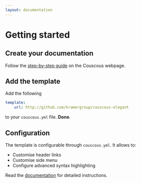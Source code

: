 ```yaml
---
layout: documentation
---
```


# Getting started

## Create your documentation

Follow the [step-by-step guide](http://couscous.io/) on the Couscous webpage.

## Add the template

Add the following

```yaml
template:
    url: http://github.com/kramergroup/couscous-elegant
```

to your `couscous.yml` file. **Done**.

## Configuration

The template is configurable through `couscous.yml`. It allows to:

- Customise header links
- Customise side menu
- Configure advanced syntax highlighting

Read the [documentation](documentation.md) for detailed instructions.
